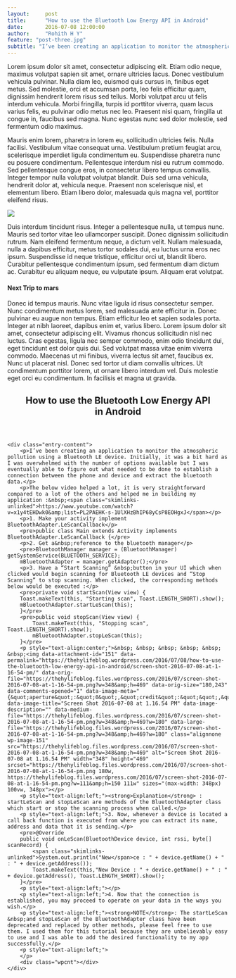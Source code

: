 ```yaml
---
layout:     post
title:      "How to use the Bluetooth Low Energy API in Android"
date:       2016-07-08 12:00:00
author:     "Rohith H Y"
feature: "post-three.jpg"
subtitle: "I’ve been creating an application to monitor the atmospheric pollution using a Bluetooth LE device. Initially, it was a bit hard as I was overwhelmed with the number of options available but I was eventually able to figure out what needed to be done to establish a connection between the phone and device and extract the bluetooth data."
---
```

<p> 
Lorem ipsum dolor sit amet, consectetur adipiscing elit. Etiam odio neque, maximus volutpat sapien sit amet, ornare ultricies lacus. Donec vestibulum vehicula pulvinar. Nulla diam leo, euismod quis cursus in, finibus eget metus. Sed molestie, orci et accumsan porta, leo felis efficitur quam, dignissim hendrerit lorem risus sed tellus. Morbi volutpat arcu ut felis interdum vehicula. Morbi fringilla, turpis id porttitor viverra, quam lacus varius felis, eu pulvinar odio metus nec leo. Praesent nisi quam, fringilla ut congue in, faucibus sed magna. Nunc egestas nunc sed dolor molestie, sed fermentum odio maximus. 
</p>
<p>
Mauris enim lorem, pharetra in lorem eu, sollicitudin ultricies felis. Nulla facilisi. Vestibulum vitae consequat urna. Vestibulum pretium feugiat arcu, scelerisque imperdiet ligula condimentum eu. Suspendisse pharetra nunc eu posuere condimentum. Pellentesque interdum nisi eu rutrum commodo. Sed pellentesque congue eros, in consectetur libero tempus convallis. Integer tempor nulla volutpat volutpat blandit. Duis sed urna vehicula, hendrerit dolor at, vehicula neque. Praesent non scelerisque nisl, et elementum libero. Etiam libero dolor, malesuada quis magna vel, porttitor eleifend risus. 
</p>
<img src="{{ site.baseurl}}/assets/images/post-two.jpg" class="u-full-width" />
<p>
Duis interdum tincidunt risus. Integer a pellentesque nulla, ut tempus nunc. Mauris sed tortor vitae leo ullamcorper suscipit. Donec dignissim sollicitudin rutrum. Nam eleifend fermentum neque, a dictum velit. Nullam malesuada, nulla a dapibus efficitur, metus tortor sodales dui, eu luctus urna eros nec ipsum. Suspendisse id neque tristique, efficitur orci ut, blandit libero. Curabitur pellentesque condimentum ipsum, sed fermentum diam dictum ac. Curabitur eu aliquam neque, eu vulputate ipsum. Aliquam erat volutpat. 
</p>
<h4>Next Trip to mars</h4>
<p>
Donec id tempus mauris. Nunc vitae ligula id risus consectetur semper. Nunc condimentum metus lorem, sed malesuada ante efficitur in. Donec pulvinar eu augue non tempus. Etiam efficitur leo et sapien sodales porta. Integer at nibh laoreet, dapibus enim et, varius libero. Lorem ipsum dolor sit amet, consectetur adipiscing elit. Vivamus rhoncus sollicitudin nisl nec luctus. Cras egestas, ligula nec semper commodo, enim odio tincidunt dui, eget tincidunt est dolor quis dui. Sed volutpat massa vitae enim viverra commodo. Maecenas ut mi finibus, viverra lectus sit amet, faucibus ex. Nunc ut placerat nisl. Donec sed tortor ut diam convallis ultrices. Ut condimentum porttitor lorem, ut ornare libero interdum vel. Duis molestie eget orci eu condimentum. In facilisis et magna ut gravida. 
</p>

<article id="post-132" class="post-132 post type-post status-publish format-standard hentry category-uncategorized tag-android tag-bluetooth tag-bluetooth-low-energy tag-mobile">
	<header class="entry-header">
		<h1 class="entry-title">How to use the Bluetooth Low Energy API in&nbsp;Android</h1>	 
    </header>

	<div class="entry-content">
		<p>I’ve been creating an application to monitor the atmospheric pollution using a Bluetooth LE device. Initially, it was a bit hard as I was overwhelmed with the number of options available but I was eventually able to figure out what needed to be done to establish a connection between the phone and device and extract the bluetooth data.</p>
        <p>The below video helped a lot, it is very straightforward compared to a lot of the others and helped me in building my application :&nbsp;<span class="skimlinks-unlinked">https://www.youtube.com/watch?v=x1y4tEHDwk0&amp;list=PL2PAEHK-s-1UlXHzBhIP68yCsP8EOHgxJ</span></p>
        <p>1. Make your activity implement BluetoothAdapter.LeScanCallback</p>
        <pre>public class Main extends Activity implements BluetoothAdapter.LeScanCallback {</pre>
        <p>2. Get a&nbsp;reference to the bluetooth manager</p>
        <pre>BluetoothManager manager = (BluetoothManager) getSystemService(BLUETOOTH_SERVICE);
        mBluetoothAdapter = manager.getAdapter();</pre>
        <p>3. Have a “Start Scanning” &nbsp;button in your UI which when clicked would begin scanning for Bluetooth LE devices and “Stop Scanning” to stop scanning. When clicked, the corresponding methods below would be executed :</p>
        <pre>private void startScan(View view) {
        Toast.makeText(this, "Starting scan", Toast.LENGTH_SHORT).show();
        mBluetoothAdapter.startLeScan(this);
        }</pre>
        <pre>public void stopScan(View view) {
            Toast.makeText(this, "Stopping scan", Toast.LENGTH_SHORT).show();
            mBluetoothAdapter.stopLeScan(this);
        }</pre>
        <p style="text-align:center;">&nbsp; &nbsp; &nbsp; &nbsp; &nbsp; &nbsp;<img data-attachment-id="151" data-permalink="https://thehylifeblog.wordpress.com/2016/07/08/how-to-use-the-bluetooth-low-energy-api-in-android/screen-shot-2016-07-08-at-1-16-54-pm/" data-orig-file="https://thehylifeblog.files.wordpress.com/2016/07/screen-shot-2016-07-08-at-1-16-54-pm.png?w=348&amp;h=469" data-orig-size="180,243" data-comments-opened="1" data-image-meta="{&quot;aperture&quot;:&quot;0&quot;,&quot;credit&quot;:&quot;&quot;,&quot;camera&quot;:&quot;&quot;,&quot;caption&quot;:&quot;&quot;,&quot;created_timestamp&quot;:&quot;0&quot;,&quot;copyright&quot;:&quot;&quot;,&quot;focal_length&quot;:&quot;0&quot;,&quot;iso&quot;:&quot;0&quot;,&quot;shutter_speed&quot;:&quot;0&quot;,&quot;title&quot;:&quot;&quot;,&quot;orientation&quot;:&quot;0&quot;}" data-image-title="Screen Shot 2016-07-08 at 1.16.54 PM" data-image-description="" data-medium-file="https://thehylifeblog.files.wordpress.com/2016/07/screen-shot-2016-07-08-at-1-16-54-pm.png?w=348&amp;h=469?w=180" data-large-file="https://thehylifeblog.files.wordpress.com/2016/07/screen-shot-2016-07-08-at-1-16-54-pm.png?w=348&amp;h=469?w=180" class="alignnone  wp-image-151" src="https://thehylifeblog.files.wordpress.com/2016/07/screen-shot-2016-07-08-at-1-16-54-pm.png?w=348&amp;h=469" alt="Screen Shot 2016-07-08 at 1.16.54 PM" width="348" height="469" srcset="https://thehylifeblog.files.wordpress.com/2016/07/screen-shot-2016-07-08-at-1-16-54-pm.png 180w, https://thehylifeblog.files.wordpress.com/2016/07/screen-shot-2016-07-08-at-1-16-54-pm.png?w=111&amp;h=150 111w" sizes="(max-width: 348px) 100vw, 348px"></p>
        <p style="text-align:left;"><strong>Explanation</strong> : startLeScan and stopLeScan are methods of the BluetoothAdapter class which start or stop the scanning process when called.</p>
        <p style="text-align:left;">3. Now, whenever a device is located a call back function is executed from where you can extract its name, address and data that it is sending.</p>
        <pre>@Override
        public void onLeScan(BluetoothDevice device, int rssi, byte[] scanRecord) {
            <span class="skimlinks-unlinked">System.out.println("New</span>ce : " + device.getName() + " : " + device.getAddress());
            Toast.makeText(this,"New Device : " + device.getName() + " : " + device.getAddress(), Toast.LENGTH_SHORT).show();
        }</pre>
        <p style="text-align:left;"></p>
        <p style="text-align:left;">4. Now that the connection is established, you may proceed to operate on your data in the ways you wish.</p>
        <p style="text-align:left;"><strong>NOTE</strong>: The startLeScan &nbsp;and stopLeScan of the BluetoothAdapter class have been deprecated and replaced by other methods, please feel free to use them. I used them for this tutorial because they are unbelievably easy to use and I was able to add the desired functionality to my app successfully.</p>
        <p style="text-align:left;">
		</p>
		<div class="wpcnt"></div>			
	</div>
</article>